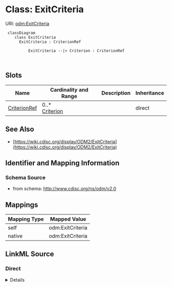 # Class: ExitCriteria



URI: [odm:ExitCriteria](http://www.cdisc.org/ns/odm/v2.0/ExitCriteria)



```mermaid
 classDiagram
    class ExitCriteria
      ExitCriteria : CriterionRef
        
          ExitCriteria --|> Criterion : CriterionRef
        
      
```




<!-- no inheritance hierarchy -->


## Slots

| Name | Cardinality and Range | Description | Inheritance |
| ---  | --- | --- | --- |
| [CriterionRef](CriterionRef.md) | 0..* <br/> [Criterion](Criterion.md) |  | direct |









## See Also

* [https://wiki.cdisc.org/display/ODM2/ExitCriteria](https://wiki.cdisc.org/display/ODM2/ExitCriteria)

## Identifier and Mapping Information







### Schema Source


* from schema: http://www.cdisc.org/ns/odm/v2.0





## Mappings

| Mapping Type | Mapped Value |
| ---  | ---  |
| self | odm:ExitCriteria |
| native | odm:ExitCriteria |





## LinkML Source

<!-- TODO: investigate https://stackoverflow.com/questions/37606292/how-to-create-tabbed-code-blocks-in-mkdocs-or-sphinx -->

### Direct

<details>
```yaml
name: ExitCriteria
from_schema: http://www.cdisc.org/ns/odm/v2.0
see_also:
- https://wiki.cdisc.org/display/ODM2/ExitCriteria
slots:
- CriterionRef
slot_usage:
  CriterionRef:
    name: CriterionRef
    multivalued: true
    domain_of:
    - InclusionCriteria
    - ExclusionCriteria
    - EntryCriteria
    - ExitCriteria
    range: Criterion
    inlined: true
    inlined_as_list: true
class_uri: odm:ExitCriteria

```
</details>

### Induced

<details>
```yaml
name: ExitCriteria
from_schema: http://www.cdisc.org/ns/odm/v2.0
see_also:
- https://wiki.cdisc.org/display/ODM2/ExitCriteria
slot_usage:
  CriterionRef:
    name: CriterionRef
    multivalued: true
    domain_of:
    - InclusionCriteria
    - ExclusionCriteria
    - EntryCriteria
    - ExitCriteria
    range: Criterion
    inlined: true
    inlined_as_list: true
attributes:
  CriterionRef:
    name: CriterionRef
    from_schema: http://www.cdisc.org/ns/odm/v2.0
    rank: 1000
    multivalued: true
    identifier: false
    alias: CriterionRef
    owner: ExitCriteria
    domain_of:
    - InclusionCriteria
    - ExclusionCriteria
    - EntryCriteria
    - ExitCriteria
    range: Criterion
    inlined: true
    inlined_as_list: true
class_uri: odm:ExitCriteria

```
</details>
